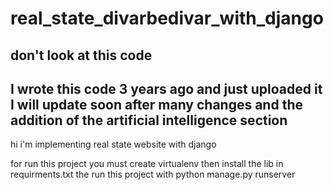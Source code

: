 # real_state_divarbedivar_with_django
## don't look at this code 
## I wrote this code 3 years ago and just uploaded it I will update soon after many changes and the addition of the artificial intelligence section
hi i'm implementing real state website with django

for run this project you must create virtualenv then install the lib in requirments.txt
the run this project with python manage.py runserver
